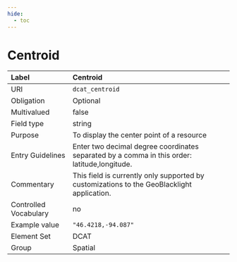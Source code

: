 ```yaml
---
hide:
  - toc
---
```


# Centroid

| Label                 | Centroid |
|:----------------------|:---------|
| URI                   | `dcat_centroid` |
| Obligation            | Optional |
| Multivalued           | false |
| Field type            | string |
| Purpose               | To display the center point of a resource           |
| Entry Guidelines      | Enter two decimal degree coordinates separated by a comma in this order: latitude,longitude. |
| Commentary            | This field is currently only supported by customizations to the GeoBlacklight application.   |
| Controlled Vocabulary | no |
| Example value         | `"46.4218,-94.087"` |
| Element Set           | DCAT |
| Group                 | Spatial |
